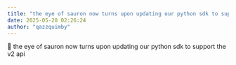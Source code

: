 ```yaml
---
title: "the eye of sauron now turns upon updating our python sdk to support the v2"
date: 2025-05-28 02:26:24
author: "qazzquimby"
---
```


💭 the eye of sauron now turns upon updating our python sdk to support the v2 api